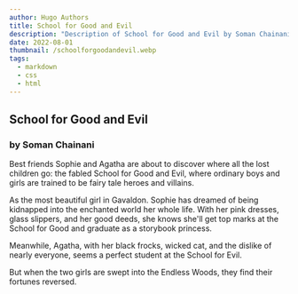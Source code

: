 ```yaml
---
author: Hugo Authors
title: School for Good and Evil
description: "Description of School for Good and Evil by Soman Chainani "
date: 2022-08-01
thumbnail: /schoolforgoodandevil.webp
tags:
  - markdown
  - css
  - html
---
```


## School for Good and Evil

### by Soman Chainani

Best friends Sophie and Agatha are about to discover where all the lost children go: the fabled School for Good and Evil, where ordinary boys and girls are trained to be fairy tale heroes and villains. 

As the most beautiful girl in Gavaldon. Sophie has dreamed of being kidnapped into the enchanted world her whole life. With her pink dresses, glass slippers, and her good deeds, she knows she'll get top marks at the School for Good and graduate as a storybook princess. 

Meanwhile, Agatha, with her black frocks, wicked cat, and the dislike of nearly everyone, seems a perfect student at the School for Evil. 

But when the two girls are swept into the Endless Woods, they find their fortunes reversed.
